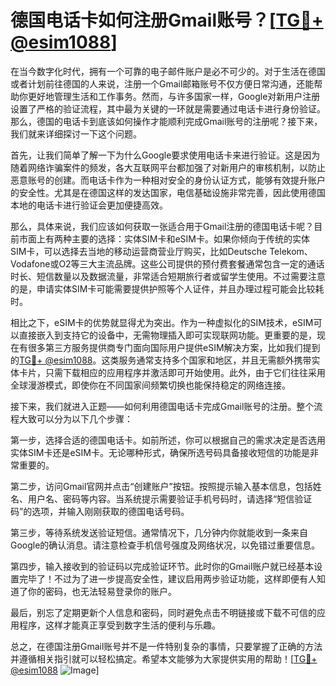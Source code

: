 # 德国电话卡如何注册Gmail账号？[[TG💪+ @esim1088](https://t.me/s/esim1088)]

在当今数字化时代，拥有一个可靠的电子邮件账户是必不可少的。对于生活在德国或者计划前往德国的人来说，注册一个Gmail邮箱账号不仅方便日常沟通，还能帮助你更好地管理生活和工作事务。然而，与许多国家一样，Google对新用户注册设置了严格的验证流程，其中最为关键的一环就是需要通过电话卡进行身份验证。那么，德国的电话卡到底该如何操作才能顺利完成Gmail账号的注册呢？接下来，我们就来详细探讨一下这个问题。

首先，让我们简单了解一下为什么Google要求使用电话卡来进行验证。这是因为随着网络诈骗案件的频发，各大互联网平台都加强了对新用户的审核机制，以防止恶意账号的创建。而电话卡作为一种相对安全的身份认证方式，能够有效提升账户的安全性。尤其是在德国这样的发达国家，电信基础设施非常完善，因此使用德国本地的电话卡进行验证会更加便捷高效。

那么，具体来说，我们应该如何获取一张适合用于Gmail注册的德国电话卡呢？目前市面上有两种主要的选择：实体SIM卡和eSIM卡。如果你倾向于传统的实体SIM卡，可以选择去当地的移动运营商营业厅购买，比如Deutsche Telekom、Vodafone或O2等三大主流品牌。这些公司提供的预付费套餐通常包含一定的通话时长、短信数量以及数据流量，非常适合短期旅行者或留学生使用。不过需要注意的是，申请实体SIM卡可能需要提供护照等个人证件，并且办理过程可能会比较耗时。

相比之下，eSIM卡的优势就显得尤为突出。作为一种虚拟化的SIM技术，eSIM可以直接嵌入到支持它的设备中，无需物理插入即可实现联网功能。更重要的是，现在有很多第三方服务提供商专门面向国际用户提供eSIM解决方案，比如我们提到的[TG💪+ @esim1088](https://t.me/s/esim1088)。这类服务通常支持多个国家和地区，并且无需额外携带实体卡片，只需下载相应的应用程序并激活即可开始使用。此外，由于它们往往采用全球漫游模式，即使你在不同国家间频繁切换也能保持稳定的网络连接。

接下来，我们就进入正题——如何利用德国电话卡完成Gmail账号的注册。整个流程大致可以分为以下几个步骤：

第一步，选择合适的德国电话卡。如前所述，你可以根据自己的需求决定是否选用实体SIM卡还是eSIM卡。无论哪种形式，确保所选号码具备接收短信的功能是非常重要的。

第二步，访问Gmail官网并点击“创建账户”按钮。按照提示输入基本信息，包括姓名、用户名、密码等内容。当系统提示需要验证手机号码时，请选择“短信验证码”的选项，并输入刚刚获取的德国电话号码。

第三步，等待系统发送验证短信。通常情况下，几分钟内你就能收到一条来自Google的确认消息。请注意检查手机信号强度及网络状况，以免错过重要信息。

第四步，输入接收到的验证码以完成验证环节。此时你的Gmail账户就已经基本设置完毕了！不过为了进一步提高安全性，建议启用两步验证功能，这样即便有人知道了你的密码，也无法轻易登录你的账户。

最后，别忘了定期更新个人信息和密码，同时避免点击不明链接或下载不可信的应用程序，这样才能真正享受到数字生活的便利与乐趣。

总之，在德国注册Gmail账号并不是一件特别复杂的事情，只要掌握了正确的方法并遵循相关指引就可以轻松搞定。希望本文能够为大家提供实用的帮助！[[TG💪+ @esim1088](https://t.me/s/esim1088) ![Image](https://i.postimg.cc/4NQfJmqS/Snipaste-2025-05-13-00-14-12.png)]